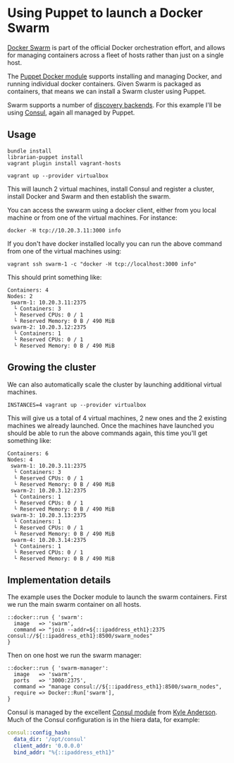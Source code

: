 # Using Puppet to launch a Docker Swarm

[Docker Swarm](https://docs.docker.com/swarm/) is part of the official
Docker orchestration effort, and allows for managing containers across a
fleet of hosts rather than just on a single host.

The [Puppet Docker module](https://forge.puppetlabs.com/garethr/docker)
supports installing and managing Docker, and running individual docker
containers. Given Swarm is packaged as containers, that means we can
install a Swarm cluster using Puppet.

Swarm supports a number of [discovery
backends](http://docs.docker.com/swarm/discovery/). For this example
I'll be using [Consul](https://www.consul.io/), again all managed by
Puppet.

## Usage

    bundle install
    librarian-puppet install
    vagrant plugin install vagrant-hosts

    vagrant up --provider virtualbox

This will launch 2 virtual machines, install Consul and register a
cluster, install Docker and Swarm and then establish the swarm.

You can access the swwarm using a docker client, either from you local
machine or from one of the virtual machines. For instance:

    docker -H tcp://10.20.3.11:3000 info

If you don't have docker installed locally you can run the above command
from one of the virtual machines using:

    vagrant ssh swarm-1 -c "docker -H tcp://localhost:3000 info"

This should print something like:

    Containers: 4
    Nodes: 2
     swarm-1: 10.20.3.11:2375
      └ Containers: 3
      └ Reserved CPUs: 0 / 1
      └ Reserved Memory: 0 B / 490 MiB
     swarm-2: 10.20.3.12:2375
      └ Containers: 1
      └ Reserved CPUs: 0 / 1
      └ Reserved Memory: 0 B / 490 MiB

## Growing the cluster

We can also automatically scale the cluster by launching additional
virtual machines.

    INSTANCES=4 vagrant up --provider virtualbox

This will give us a total of 4 virtual machines, 2 new ones and the 2
existing machines we already launched. Once the machines have launched
you should be able to run the above commands again, this time you'll get
something like:

    Containers: 6
    Nodes: 4
     swarm-1: 10.20.3.11:2375
      └ Containers: 3
      └ Reserved CPUs: 0 / 1
      └ Reserved Memory: 0 B / 490 MiB
     swarm-2: 10.20.3.12:2375
      └ Containers: 1
      └ Reserved CPUs: 0 / 1
      └ Reserved Memory: 0 B / 490 MiB
     swarm-3: 10.20.3.13:2375
      └ Containers: 1
      └ Reserved CPUs: 0 / 1
      └ Reserved Memory: 0 B / 490 MiB
     swarm-4: 10.20.3.14:2375
      └ Containers: 1
      └ Reserved CPUs: 0 / 1
      └ Reserved Memory: 0 B / 490 MiB


## Implementation details

The example uses the Docker module to launch the swarm containers. First
we run the main swarm container on all hosts.

```puppet
::docker::run { 'swarm':
  image   => 'swarm',
  command => "join --addr=${::ipaddress_eth1}:2375 consul://${::ipaddress_eth1}:8500/swarm_nodes"
}
```

Then on one host we run the swarm manager:

```puppet
::docker::run { 'swarm-manager':
  image   => 'swarm',
  ports   => '3000:2375',
  command => "manage consul://${::ipaddress_eth1}:8500/swarm_nodes",
  require => Docker::Run['swarm'],
}
```

Consul is managed by the excellent [Consul
module](https://github.com/solarkennedy) from [Kyle
Anderson](https://github.com/solarkennedy). Much of the Consul
configuration is in the hiera data, for example:

```yaml
consul::config_hash:
  data_dir: '/opt/consul'
  client_addr: '0.0.0.0'
  bind_addr: "%{::ipaddress_eth1}"
```
